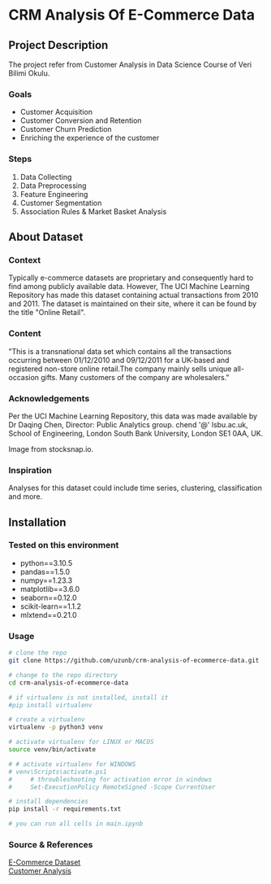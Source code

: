# CRM Analysis Of E-Commerce Data

## Project Description
The project refer from Customer Analysis in Data Science Course of Veri Bilimi Okulu. 

### Goals
- Customer Acquisition
- Customer Conversion and Retention
- Customer Churn Prediction
- Enriching the experience of the customer

### Steps
1. Data Collecting
2. Data Preprocessing
3. Feature Engineering
4. Customer Segmentation
5. Association Rules & Market Basket Analysis 

## About Dataset

### Context
Typically e-commerce datasets are proprietary and consequently hard to find among publicly available data. However, The UCI Machine Learning Repository has made this dataset containing actual transactions from 2010 and 2011. The dataset is maintained on their site, where it can be found by the title "Online Retail".

### Content
"This is a transnational data set which contains all the transactions occurring between 01/12/2010 and 09/12/2011 for a UK-based and registered non-store online retail.The company mainly sells unique all-occasion gifts. Many customers of the company are wholesalers."

### Acknowledgements
Per the UCI Machine Learning Repository, this data was made available by Dr Daqing Chen, Director: Public Analytics group. chend '@' lsbu.ac.uk, School of Engineering, London South Bank University, London SE1 0AA, UK.

Image from stocksnap.io.

### Inspiration
Analyses for this dataset could include time series, clustering, classification and more.

## Installation

### Tested on this environment
- python==3.10.5
- pandas==1.5.0
- numpy==1.23.3
- matplotlib==3.6.0
- seaborn==0.12.0
- scikit-learn==1.1.2
- mlxtend==0.21.0

### Usage
```bash
# clone the repo
git clone https://github.com/uzunb/crm-analysis-of-ecommerce-data.git

# change to the repo directory
cd crm-analysis-of-ecommerce-data

# if virtualenv is not installed, install it
#pip install virtualenv

# create a virtualenv
virtualenv -p python3 venv

# activate virtualenv for LINUX or MACOS
source venv/bin/activate

# # activate virtualenv for WINDOWS
# venv\Scripts\activate.ps1
#     # throubleshooting for activation error in windows
#     Set-ExecutionPolicy RemoteSigned -Scope CurrentUser

# install dependencies
pip install -r requirements.txt

# you can run all cells in main.ipynb
```


### Source & References
[E-Commerce Dataset](https://www.kaggle.com/datasets/carrie1/ecommerce-data)  
[Customer Analysis](https://youtu.be/DowbzgtH0-0)